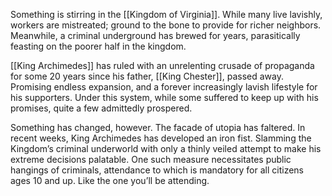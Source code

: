 Something is stirring in the [[Kingdom of Virginia]]. While many live lavishly, workers are mistreated; ground to the bone to provide for richer neighbors. Meanwhile, a criminal underground has brewed for years, parasitically feasting on the poorer half in the kingdom. 

[[King Archimedes]] has ruled with an unrelenting crusade of propaganda for some 20 years since his father, [[King Chester]], passed away. Promising endless expansion, and a forever increasingly lavish lifestyle for his supporters. Under this system, while some suffered to keep up with his promises, quite a few admittedly prospered. 

Something has changed, however. The facade of utopia has faltered. In recent weeks, King Archimedes has developed an iron fist. Slamming the Kingdom’s criminal underworld with only a thinly veiled attempt to make his extreme decisions palatable. One such measure necessitates public hangings of criminals, attendance to which is mandatory for all citizens ages 10 and up. Like the one you’ll be attending.